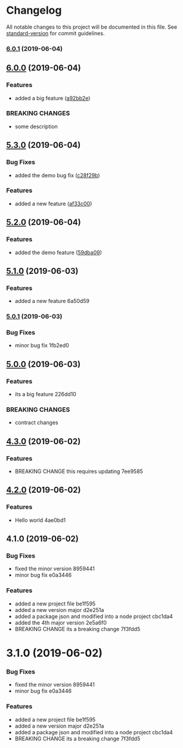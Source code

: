 # Changelog

All notable changes to this project will be documented in this file. See [standard-version](https://github.com/conventional-changelog/standard-version) for commit guidelines.

### [6.0.1](https://github.com/roughnote/conventional-commit-sample/compare/v6.0.0...v6.0.1) (2019-06-04)



## [6.0.0](https://github.com/roughnote/conventional-commit-sample/compare/v5.3.0...v6.0.0) (2019-06-04)


### Features

* added a big feature ([a92bb2e](https://github.com/roughnote/conventional-commit-sample/commit/a92bb2e))


### BREAKING CHANGES

* some description



## [5.3.0](https://github.com/roughnote/conventional-commit-sample/compare/v5.2.0...v5.3.0) (2019-06-04)


### Bug Fixes

* added the demo bug fix ([c28f29b](https://github.com/roughnote/conventional-commit-sample/commit/c28f29b))


### Features

* added a new feature ([af33c00](https://github.com/roughnote/conventional-commit-sample/commit/af33c00))



## [5.2.0](https://github.com/roughnote/conventional-commit-sample/compare/v5.1.0...v5.2.0) (2019-06-04)


### Features

* added the demo feature ([59dba09](https://github.com/roughnote/conventional-commit-sample/commit/59dba09))



## [5.1.0](///compare/v5.0.1...v5.1.0) (2019-06-03)


### Features

* added a new feature 6a50d59



### [5.0.1](///compare/v5.0.0...v5.0.1) (2019-06-03)


### Bug Fixes

* minor bug fix 1fb2ed0



## [5.0.0](///compare/v4.3.0...v5.0.0) (2019-06-03)


### Features

* its a big feature 226dd10


### BREAKING CHANGES

* contract changes



## [4.3.0](///compare/v4.2.0...v4.3.0) (2019-06-02)


### Features

* BREAKING CHANGE this requires updating 7ee9585



## [4.2.0](///compare/v4.1.0...v4.2.0) (2019-06-02)


### Features

* Hello world 4ae0bd1



## 4.1.0 (2019-06-02)


### Bug Fixes

* fixed the minor version 8959441
* minor bug fix e0a3446


### Features

* added a new project file be1f595
* added a new version major d2e251a
* added a package json and modified into a node project cbc1da4
* added the 4th major version 2e5a6f0
* BREAKING CHANGE its a breaking change 7f3fdd5



# 3.1.0 (2019-06-02)


### Bug Fixes

* fixed the minor version 8959441
* minor bug fix e0a3446


### Features

* added a new project file be1f595
* added a new version major d2e251a
* added a package json and modified into a node project cbc1da4
* BREAKING CHANGE its a breaking change 7f3fdd5

